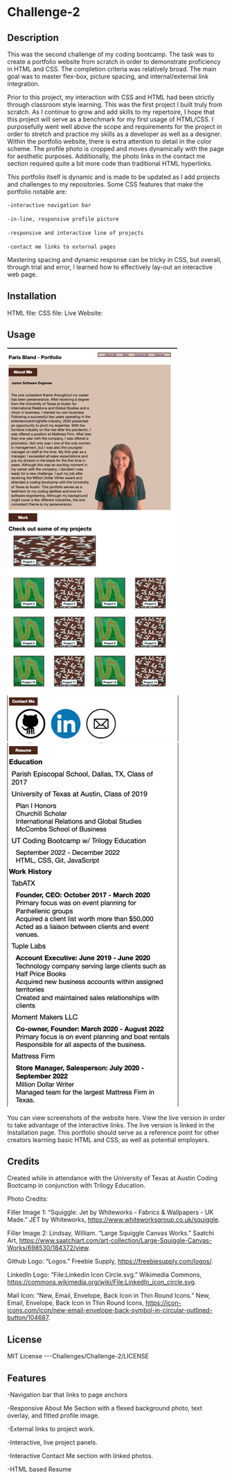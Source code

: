 # Challenge-2

## Description
This was the second challenge of my coding bootcamp. The task was to create a portfolio website from scratch in order to demonstrate proficiency in HTML and CSS.  The completion criteria was relatively broad. The main goal was to master flex-box, picture spacing, and internal/external link integration.

Prior to this project, my interaction with CSS and HTML had been strictly through classroom style learning. This was the first project I built truly from scratch. As I continue to grow and add skills to my repertoire, I hope that this project will serve as a benchmark for my first usage of HTML/CSS. I purposefully went well above the scope and requirements for the project in order to stretch and practice my skills as a developer as well as a designer. Within the portfolio website, there is extra attention to detail in the color scheme. The profile photo is cropped and moves dynamically with the page for aesthetic purposes. Additionally, the photo links in the contact me section required quite a bit more code than traditional HTML hyperlinks.

This portfolio itself is dynamic and is made to be updated as I add projects and challenges to my repositories. Some CSS features that make the portfolio notable are:
	
    -interactive navigation bar

	-in-line, responsive profile picture

	-responsive and interactive line of projects

	-contact me links to external pages

Mastering spacing and dynamic response can be tricky in CSS, but overall, through trial and error, I learned how to effectively lay-out an interactive web page.

## Installation
HTML file:
CSS file:
Live Website:

## Usage
![Live Website 1](images/Screen%20Shot%202022-09-27%20at%205.26.09%20PM.png)
![Live Website 2](images/Screen%20Shot%202022-09-27%20at%205.26.41%20PM.png)
![Live Website 3](images/Screen%20Shot%202022-09-27%20at%205.26.50%20PM.png)

You can view screenshots of the website here. View the live version in order to take advantage of the interactive links. The live version is linked in the Installation page. This portfolio should serve as a reference point for other creators learning basic HTML and CSS, as well as potential employers.


## Credits
Created while in attendance with the University of Texas at Austin Coding Bootcamp in conjunction with Trilogy Education.

Photo Credits:

Filler Image 1: 
“Squiggle: Jet by Whiteworks - Fabrics &amp; Wallpapers - UK Made.” JET by Whiteworks, https://www.whiteworksgroup.co.uk/squiggle. 

Filler Image 2: 
Lindsay, William. “Large Squiggle Canvas Works.” Saatchi Art, https://www.saatchiart.com/art-collection/Large-Squiggle-Canvas-Works/698530/184372/view. 

Github Logo: 
“Logos.” Freebie Supply, https://freebiesupply.com/logos/. 

LinkedIn Logo: 
“File:Linkedin Icon Circle.svg.” Wikimedia Commons, https://commons.wikimedia.org/wiki/File:LinkedIn_icon_circle.svg. 

Mail Icon: 
“New, Email, Envelope, Back Icon in Thin Round Icons.” New, Email, Envelope, Back Icon in Thin Round Icons, https://icon-icons.com/icon/new-email-envelope-back-symbol-in-circular-outlined-button/104687. 

## License
MIT License
---Challenges/Challenge-2/LICENSE

## Features

-Navigation bar that links to page anchors

-Responsive About Me Section with a flexed background photo, text overlay, and fitted profile image.

-External links to project work.

-Interactive, live project panels.

-Interactive Contact Me section with linked photos.

-HTML based Resume